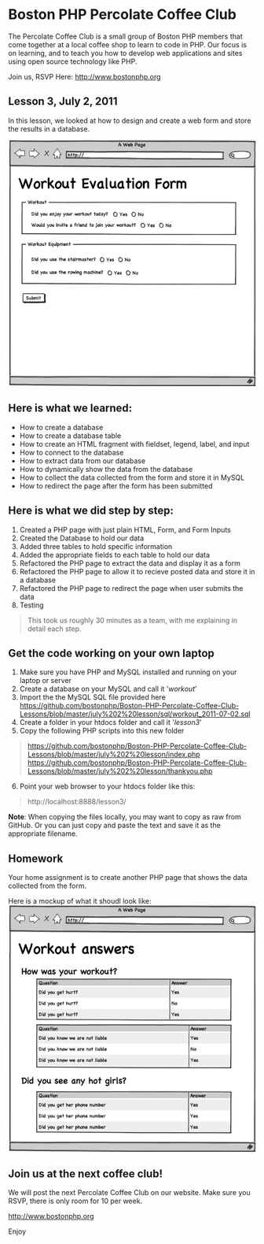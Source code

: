 # Boston PHP Percolate Coffee Club
The Percolate Coffee Club is a small group of Boston PHP members that come together at a local coffee shop to learn to code in PHP. Our focus is on learning, and to teach you how to develop web applications and sites using open source technology like PHP.

Join us, RSVP Here: http://www.bostonphp.org

## Lesson 3, July 2, 2011 
In this lesson, we looked at how to design and create a web form and store the results in a database.

![Workout Eval Form](https://github.com/bostonphp/Boston-PHP-Percolate-Coffee-Club-Lessons/raw/master/july%202%20lesson/index.png "Mockup")

## Here is what we learned:
- How to create a database
- How to create a database table
- How to create an HTML fragment with fieldset, legend, label, and input
- How to connect to the database
- How to extract data from our database
- How to dynamically show the data from the database
- How to collect the data collected from the form and store it in MySQL
- How to redirect the page after the form has been submitted

## Here is what we did step by step:
1. Created a PHP page with just plain HTML, Form, and Form Inputs
2. Created the Database to hold our data
3. Added three tables to hold specific information
4. Added the appropriate fields to each table to hold our data
5. Refactored the PHP page to extract the data and display it as a form
6. Refactored the PHP page to allow it to recieve posted data and store it in a database
7. Refactored the PHP page to redirect the page when user submits the data
8. Testing

> This took us roughly 30 minutes as a team, with me explaining in detail each step.

## Get the code working on your own laptop
1. Make sure you have PHP and MySQL installed and running on your laptop or server
2. Create a database on your MySQL and call it '*workout*'
3. Import the the MySQL SQL file provided here
https://github.com/bostonphp/Boston-PHP-Percolate-Coffee-Club-Lessons/blob/master/july%202%20lesson/sql/workout_2011-07-02.sql
4. Create a folder in your htdocs folder and call it '*lesson3*'
5. Copy the following PHP scripts into this new folder
> https://github.com/bostonphp/Boston-PHP-Percolate-Coffee-Club-Lessons/blob/master/july%202%20lesson/index.php
> https://github.com/bostonphp/Boston-PHP-Percolate-Coffee-Club-Lessons/blob/master/july%202%20lesson/thankyou.php
6. Point your web browser to your htdocs folder like this:
> http://localhost:8888/lesson3/

**Note**: When copying the files locally, you may want to copy as raw from GitHub. Or you can just copy and paste the text and save it as the appropriate filename.

## Homework
Your home assignment is to create another PHP page that shows the data collected from the form.

Here is a mockup of what it shoudl look like:
![Workout Admin Form](https://github.com/bostonphp/Boston-PHP-Percolate-Coffee-Club-Lessons/raw/master/july%202%20lesson/homework.png "Mockup")

## Join us at the next coffee club!
We will post the next Percolate Coffee Club on our website. Make sure you RSVP, there is only room for 10 per week.

http://www.bostonphp.org

Enjoy